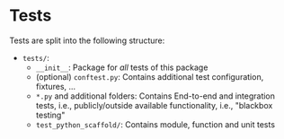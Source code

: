 # Tests

Tests are split into the following structure:

- `tests/`:
    - `__init__`: Package for _all_ tests of this package
    - (optional) `conftest.py`: Contains additional test configuration, fixtures, ...
    - `*.py` and additional folders: Contains End-to-end and integration tests, i.e., publicly/outside available functionality, i.e., "blackbox testing"
    - `test_python_scaffold/`: Contains module, function and unit tests
